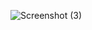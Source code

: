 
![Screenshot (3)](https://user-images.githubusercontent.com/109066790/178947218-57d7a818-aa16-40f3-aa2b-86722b7cab65.png)
